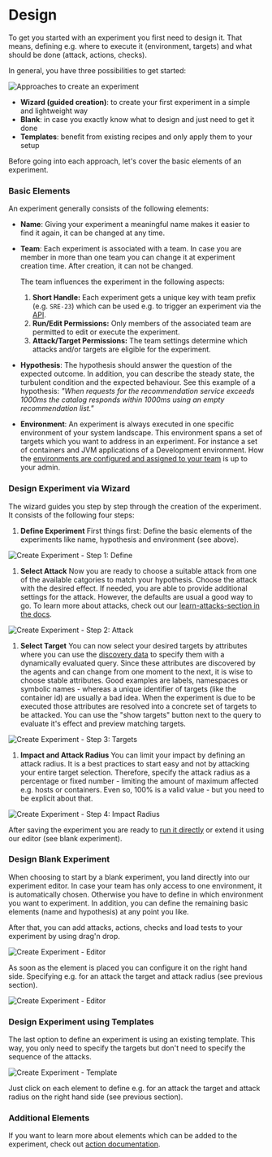 # Design

To get you started with an experiment you first need to design it. That means, defining e.g. where to execute it (environment, targets) and what should be done (attack, actions, checks).

In general, you have three possibilities to get started:

![Approaches to create an experiment](create-experiment-approaches.png)

* **Wizard (guided creation)**: to create your first experiment in a simple and lightweight way
* **Blank**: in case you exactly know what to design and just need to get it done
* **Templates**: benefit from existing recipes and only apply them to your setup

Before going into each approach, let's cover the basic elements of an experiment.

### Basic Elements

An experiment generally consists of the following elements:

* **Name**: Giving your experiment a meaningful name makes it easier to find it again, it can be changed at any time.
*   **Team**: Each experiment is associated with a team. In case you are member in more than one team you can change it at experiment creation time. After creation, it can not be changed.

    The team influences the experiment in the following aspects:

    1. **Short Handle:** Each experiment gets a unique key with team prefix (e.g. `SRE-23`) which can be used e.g. to trigger an experiment via the [API](../../integrate-with-steadybit/api.md).
    2. **Run/Edit Permissions:** Only members of the associated team are permitted to edit or execute the experiment.
    3. **Attack/Target Permissions:** The team settings determine which attacks and/or targets are eligible for the experiment.
* **Hypothesis**: The hypothesis should answer the question of the expected outcome. In addition, you can describe the steady state, the turbulent condition and the expected behaviour. See this example of a hypothesis: _"When requests for the recommendation service exceeds 1000ms the catalog responds within 1000ms using an empty recommendation list."_
* **Environment**: An experiment is always executed in one specific environment of your system landscape. This environment spans a set of targets which you want to address in an experiment. For instance a set of containers and JVM applications of a Development environment. How the [environments are configured and assigned to your team](../../install-and-configure/manage-environments/) is up to your admin.

### Design Experiment via Wizard

The wizard guides you step by step through the creation of the experiment. It consists of the following four steps:

1. **Define Experiment** First things first: Define the basic elements of the experiments like name, hypothesis and environment (see above).

![Create Experiment - Step 1: Define](../../quick-start/run-experiment-step2.png)

1. **Select Attack** Now you are ready to choose a suitable attack from one of the available catgories to match your hypothesis. Choose the attack with the desired effect. If needed, you are able to provide additional settings for the attack. However, the defaults are usual a good way to go. To learn more about attacks, check out our [learn-attacks-section in the docs](../actions.md).

![Create Experiment - Step 2: Attack](<../../quick-start/run-experiment-step3 (1).png>)

1. **Select Target** You can now select your desired targets by attributes where you can use the [discovery data](../discovery/) to specify them with a dynamically evaluated query. Since these attributes are discovered by the agents and can change from one moment to the next, it is wise to choose stable attributes. Good examples are labels, namespaces or symbolic names - whereas a unique identifier of targets (like the container id) are usually a bad idea. When the experiment is due to be executed those attributes are resolved into a concrete set of targets to be attacked. You can use the "show targets" button next to the query to evaluate it's effect and preview matching targets.

![Create Experiment - Step 3: Targets](../../quick-start/run-experiment-step4.png)

1. **Impact and Attack Radius** You can limit your impact by defining an attack radius. It is a best practices to start easy and not by attacking your entire target selection. Therefore, specify the attack radius as a percentage or fixed number - limiting the amount of maximum affected e.g. hosts or containers. Even so, 100% is a valid value - but you need to be explicit about that.

![Create Experiment - Step 4: Impact Radius](<../../quick-start/run-experiment-step5 (2).png>)

After saving the experiment you are ready to [run it directly](./#run) or extend it using our editor (see blank experiment).

### Design Blank Experiment

When choosing to start by a blank experiment, you land directly into our experiment editor. In case your team has only access to one environment, it is automatically chosen. Otherwise you have to define in which environment you want to experiment. In addition, you can define the remaining basic elements (name and hypothesis) at any point you like.

After that, you can add attacks, actions, checks and load tests to your experiment by using drag'n drop.

![Create Experiment - Editor](create-experiment-blank.png)

As soon as the element is placed you can configure it on the right hand side. Specifying e.g. for an attack the target and attack radius (see previous section).

![Create Experiment - Editor](create-experiment-blank2.png)

### Design Experiment using Templates

The last option to define an experiment is using an existing template. This way, you only need to specify the targets but don't need to specify the sequence of the attacks.

![Create Experiment - Template](create-experiment-template.png)

Just click on each element to define e.g. for an attack the target and attack radius on the right hand side (see previous section).

### Additional Elements

If you want to learn more about elements which can be added to the experiment, check out [action documentation](../actions.md).
